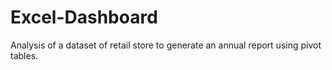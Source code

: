 # Excel-Dashboard
Analysis of a dataset of retail store to generate an annual report using pivot tables.
